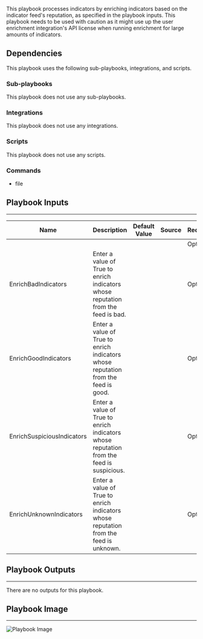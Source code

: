 This playbook processes indicators by enriching indicators
based on the indicator feed's reputation, as specified in the playbook
inputs. This playbook needs to be used with caution as it might use up the user
enrichment integration's API license when running enrichment for large amounts of
indicators.

## Dependencies
This playbook uses the following sub-playbooks, integrations, and scripts.

### Sub-playbooks
This playbook does not use any sub-playbooks.

### Integrations
This playbook does not use any integrations.

### Scripts
This playbook does not use any scripts.

### Commands
* file

## Playbook Inputs
---

| **Name** | **Description** | **Default Value** | **Source** | **Required** |
| --- | --- | --- | --- | --- |
|  |  |  |  | Optional |
| EnrichBadIndicators | Enter a value of True to enrich indicators whose reputation from the feed is bad. |  |  | Optional |
| EnrichGoodIndicators | Enter a value of True to enrich indicators whose reputation from the feed is good. |  |  | Optional |
| EnrichSuspiciousIndicators | Enter a value of True to enrich indicators whose reputation from the feed is suspicious. |  |  | Optional |
| EnrichUnknownIndicators | Enter a value of True to enrich indicators whose reputation from the feed is unknown. |  |  | Optional |

## Playbook Outputs
---
There are no outputs for this playbook.

## Playbook Image
---
![Playbook Image](https://raw.githubusercontent.com/demisto/content/e92ff661c91a592df117d0e1ea7e3234568946d0/Packs/TIM/doc_files/TIM_-_Run_Enrichment_For_Hash_Indicators.png)